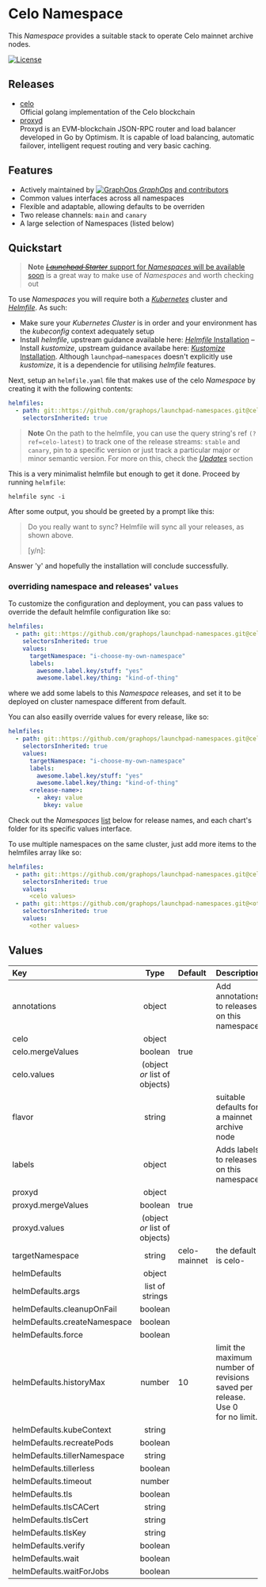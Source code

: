 

# Celo Namespace

This *Namespace* provides a suitable stack to operate Celo mainnet archive nodes.

[![License](https://img.shields.io/badge/License-Apache%202.0-blue.svg)](https://opensource.org/licenses/Apache-2.0)

## Releases
- [celo](https://github.com/celo-org/celo-blockchain)<br>
Official golang implementation of the Celo blockchain
- [proxyd](https://github.com/ethereum-optimism/optimism/tree/develop/proxyd)<br>
Proxyd is an EVM-blockchain JSON-RPC router and load balancer developed in Go by Optimism. It is capable of load balancing, automatic failover, intelligent request routing and very basic caching.

## Features

- Actively maintained by [![GraphOps](https://avatars.githubusercontent.com/u/85314764?s=12&v=4) *GraphOps*](https://graphops.xyz) [and contributors](/graphs/contributors)
- Common values interfaces across all namespaces
- Flexible and adaptable, allowing defaults to be overriden
- Two release channels: `main` and `canary`
- A large selection of Namespaces (listed below)

## Quickstart

> **Note**
> [~~*Launchpad Starter*~~ support for *Namespaces* will be available soon](https://github.com/graphops/launchpad-starter) is a great way to make use of *Namespaces* and worth checking out

To use *Namespaces* you will require both a [*Kubernetes*](https://kubernetes.io) cluster and [*Helmfile*](https://github.com/helmfile/helmfile).
As such:
- Make sure your *Kubernetes* *Cluster* is in order and your environment has the *kubeconfig* context adequately setup
- Install *helmfile*, upstream guidance available here: [*Helmfile* Installation](https://github.com/helmfile/helmfile#installation)
– Install *kustomize*, upstream guidance availabe here: [*Kustomize* Installation](https://kubectl.docs.kubernetes.io/installation/kustomize/). Although `launchpad–namespaces` doesn't explicitly use *kustomize*, it is a dependencie for utilising *helmfile* features.

Next, setup an `helmfile.yaml` file that makes use of the celo *Namespace* by creating it with the following contents:
```yaml
helmfiles:
  - path: git::https://github.com/graphops/launchpad-namespaces.git@celo/helmfile.yaml?ref=celo-latest
    selectorsInherited: true
```

> **Note**
> On the path to the helmfile, you can use the query string's ref `(?ref=celo-latest)` to track one of the release streams: `stable` and `canary`, pin to a specific version or just track a particular major or minor semantic version.
> For more on this, check the [*Updates*](/README.md#Updates) section

This is a very minimalist helmfile but enough to get it done.
Proceed by running `helmfile`:
```shell
helmfile sync -i
```

After some output, you should be greeted by a prompt like this:
> Do you really want to sync?
>   Helmfile will sync all your releases, as shown above.
>
>  [y/n]:

Answer 'y' and hopefully the installation will conclude successfully.

### overriding namespace and releases' `values`

To customize the configuration and deployment, you can pass values to override the default helmfile configuration like so:
```yaml
helmfiles:
  - path: git::https://github.com/graphops/launchpad-namespaces.git@celo/helmfile.yaml?ref=celo-latest
    selectorsInherited: true
    values:
      targetNamespace: "i-choose-my-own-namespace"
      labels:
        awesome.label.key/stuff: "yes"
        awesome.label.key/thing: "kind-of-thing"
```

where we add some labels to this *Namespace* releases, and set it to be deployed on cluster namespace different from default.

You can also easilly override values for every release, like so:
```yaml
helmfiles:
  - path: git::https://github.com/graphops/launchpad-namespaces.git@celo/helmfile.yaml?ref=celo-latest
    selectorsInherited: true
    values:
      targetNamespace: "i-choose-my-own-namespace"
      labels:
        awesome.label.key/stuff: "yes"
        awesome.label.key/thing: "kind-of-thing"
      <release-name>:
        - akey: value
          bkey: value
```

Check out the *Namespaces* [list](/README.md#namespaces) below for release names, and each chart's folder for its specific values interface.

To use multiple namespaces on the same cluster, just add more items to the helmfiles array like so:
```yaml
helmfiles:
  - path: git::https://github.com/graphops/launchpad-namespaces.git@celo/helmfile.yaml?ref=celo-latest
    selectorsInherited: true
    values:
      <celo values>
  - path: git::https://github.com/graphops/launchpad-namespaces.git@<other namespace>/helmfile.yaml?ref=<other namespace>-latest
    selectorsInherited: true
    values:
      <other values>
```

## Values

| Key | Type | Default | Description |
| :--- | :---: | :--- | :--- |
annotations | object |  | Add annotations to releases on this namespace |
celo | object |  |  |
celo.mergeValues | boolean | true |  |
celo.values | (object *or* list of objects) |  |  |
flavor | string |  | suitable defaults for a mainnet archive node |
labels | object |  | Adds labels to releases on this namespace |
proxyd | object |  |  |
proxyd.mergeValues | boolean | true |  |
proxyd.values | (object *or* list of objects) |  |  |
targetNamespace | string | celo-mainnet | the default is celo-<flavor> |
helmDefaults | object |  |  |
helmDefaults.args | list of strings |  |  |
helmDefaults.cleanupOnFail | boolean |  |  |
helmDefaults.createNamespace | boolean |  |  |
helmDefaults.force | boolean |  |  |
helmDefaults.historyMax | number | 10 | limit the maximum number of revisions saved per release. Use 0<br>for no limit. |
helmDefaults.kubeContext | string |  |  |
helmDefaults.recreatePods | boolean |  |  |
helmDefaults.tillerNamespace | string |  |  |
helmDefaults.tillerless | boolean |  |  |
helmDefaults.timeout | number |  |  |
helmDefaults.tls | boolean |  |  |
helmDefaults.tlsCACert | string |  |  |
helmDefaults.tlsCert | string |  |  |
helmDefaults.tlsKey | string |  |  |
helmDefaults.verify | boolean |  |  |
helmDefaults.wait | boolean |  |  |
helmDefaults.waitForJobs | boolean |  |  |

